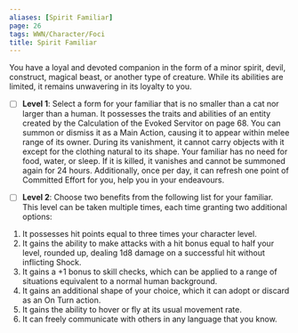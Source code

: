 ```yaml
---
aliases: [Spirit Familiar]
page: 26
tags: WWN/Character/Foci
title: Spirit Familiar
---
```


You have a loyal and devoted companion in the form of a minor spirit, devil, construct, magical beast, or another type of creature. While its abilities are limited, it remains unwavering in its loyalty to you.

- [ ] **Level 1**: Select a form for your familiar that is no smaller than a cat nor larger than a human. It possesses the traits and abilities of an entity created by the Calculation of the Evoked Servitor on page 68. You can summon or dismiss it as a Main Action, causing it to appear within melee range of its owner. During its vanishment, it cannot carry objects with it except for the clothing natural to its shape. Your familiar has no need for food, water, or sleep. If it is killed, it vanishes and cannot be summoned again for 24 hours. Additionally, once per day, it can refresh one point of Committed Effort for you, help you in your endeavours.

- [ ] **Level 2**: Choose two benefits from the following list for your familiar. This level can be taken multiple times, each time granting two additional options:

1. It possesses hit points equal to three times your character level.
2. It gains the ability to make attacks with a hit bonus equal to half your level, rounded up, dealing 1d8 damage on a successful hit without inflicting Shock.
3. It gains a +1 bonus to skill checks, which can be applied to a range of situations equivalent to a normal human background.
4. It gains an additional shape of your choice, which it can adopt or discard as an On Turn action.
5. It gains the ability to hover or fly at its usual movement rate.
6. It can freely communicate with others in any language that you know.
